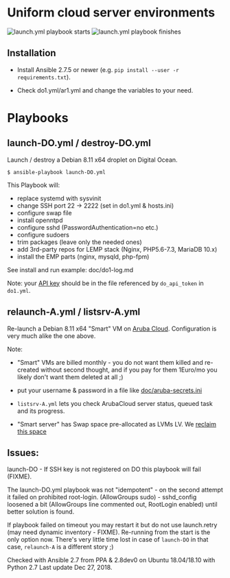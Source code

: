 Uniform cloud server environments
=======================

![launch.yml playbook starts](/doc/do1-start.png?raw=true)
![launch.yml playbook finishes](/doc/do1-finish.png?raw=true)

Installation
------------

* Install Ansible 2.7.5 or newer (e.g. `pip install --user -r requirements.txt`).

* Check do1.yml/ar1.yml and change the variables to your need.

Playbooks
=========

launch-DO.yml / destroy-DO.yml
----------

Launch / destroy a Debian 8.11 x64 droplet on Digital Ocean.

```
$ ansible-playbook launch-DO.yml
```

This Playbook will:

- replace systemd with sysvinit
- change SSH port 22 -> 2222 (set in do1.yml & hosts.ini)
- configure swap file
- install openntpd
- configure sshd (PasswordAuthentication=no etc.)
- configure sudoers
- trim packages (leave only the needed ones)
- add 3rd-party repos for LEMP stack (Nginx, PHP5.6-7.3, MariaDB 10.x)
- install the EMP parts (nginx, mysqld, php-fpm)

See install and run example: doc/do1-log.md

Note: your [API key](https://cloud.digitalocean.com/api_access) should be
in the file referenced by `do_api_token` in `do1.yml`.

relaunch-A.yml / listsrv-A.yml
----------

Re-launch a Debian 8.11 x64 "Smart" VM on
[Aruba Cloud](https://www.arubacloud.com/vps/virtual-private-server-range.aspx).
Configuration is very much alike the one above.

Note:

* "Smart" VMs are billed monthly - you do not want them killed and re-created
without second thought, and if you pay for them 1Euro/mo you likely don't want them deleted at all ;)

* put your username & password in a file like [doc/aruba-secrets.ini](doc/aruba-secrets.ini)

* `listsrv-A.yml` lets you check ArubaCloud server status, queued task and its progress.

* "Smart server" has Swap space pre-allocated as LVMs LV. We [reclaim this space](tasks/reclaim-swrsvd.yml)

Issues:
-----

launch-DO - If SSH key is not registered on DO this playbook will fail (FIXME).

The launch-DO.yml playbook was not "idempotent" - on the second attempt it failed on prohibited root-login.
(AllowGroups sudo) - sshd_config loosened a bit (AllowGroups line commented out, RootLogin enabled) until better solution is found.

If playbook failed on timeout you may restart it but do not use launch.retry (may need dynamic inventory - FIXME).
Re-running from the start is the only option now.
There's very little time lost in case of `launch-DO` in that case, `relaunch-A` is a different story ;)

Checked with Ansible 2.7 from PPA & 2.8dev0 on Ubuntu 18.04/18.10 with Python 2.7
Last update Dec 27, 2018.
